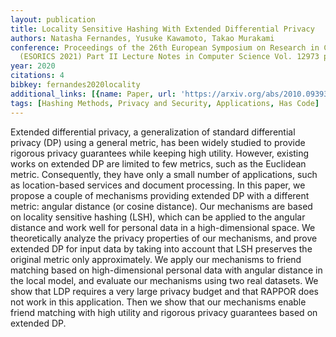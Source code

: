 ```yaml
---
layout: publication
title: Locality Sensitive Hashing With Extended Differential Privacy
authors: Natasha Fernandes, Yusuke Kawamoto, Takao Murakami
conference: Proceedings of the 26th European Symposium on Research in Computer Security
  (ESORICS 2021) Part II Lecture Notes in Computer Science Vol. 12973 pp.563-583 2021
year: 2020
citations: 4
bibkey: fernandes2020locality
additional_links: [{name: Paper, url: 'https://arxiv.org/abs/2010.09393'}]
tags: [Hashing Methods, Privacy and Security, Applications, Has Code]
---
```

Extended differential privacy, a generalization of standard differential
privacy (DP) using a general metric, has been widely studied to provide
rigorous privacy guarantees while keeping high utility. However, existing works
on extended DP are limited to few metrics, such as the Euclidean metric.
Consequently, they have only a small number of applications, such as
location-based services and document processing. In this paper, we propose a
couple of mechanisms providing extended DP with a different metric: angular
distance (or cosine distance). Our mechanisms are based on locality sensitive
hashing (LSH), which can be applied to the angular distance and work well for
personal data in a high-dimensional space. We theoretically analyze the privacy
properties of our mechanisms, and prove extended DP for input data by taking
into account that LSH preserves the original metric only approximately. We
apply our mechanisms to friend matching based on high-dimensional personal data
with angular distance in the local model, and evaluate our mechanisms using two
real datasets. We show that LDP requires a very large privacy budget and that
RAPPOR does not work in this application. Then we show that our mechanisms
enable friend matching with high utility and rigorous privacy guarantees based
on extended DP.